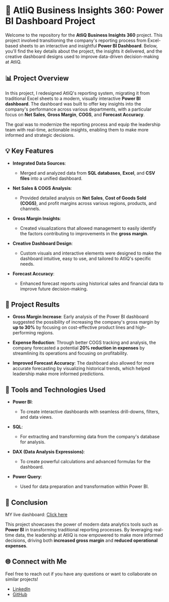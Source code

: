 
# 🚀 AtliQ Business Insights 360: Power BI Dashboard Project 

Welcome to the repository for the **AtliQ Business Insights 360** project. This project involved transitioning the company's reporting process from Excel-based sheets to an interactive and insightful **Power BI Dashboard**. Below, you'll find the key details about the project, the insights it delivered, and the creative dashboard designs used to improve data-driven decision-making at AtliQ.


## 📊 Project Overview

In this project, I redesigned AtliQ's reporting system, migrating it from traditional Excel sheets to a modern, visually interactive **Power BI dashboard**. The dashboard was built to offer key insights into the company's performance across various departments, with a particular focus on **Net Sales**, **Gross Margin**, **COGS**, and **Forecast Accuracy**.

The goal was to modernize the reporting process and equip the leadership team with real-time, actionable insights, enabling them to make more informed and strategic decisions.

## 💡 Key Features

- **Integrated Data Sources**: 
  - Merged and analyzed data from **SQL databases**, **Excel**, and **CSV files** into a unified dashboard.
 
- **Net Sales & COGS Analysis**: 
  - Provided detailed analysis on **Net Sales**, **Cost of Goods Sold (COGS)**, and profit margins across various regions, products, and channels.
  
- **Gross Margin Insights**:
  - Created visualizations that allowed management to easily identify the factors contributing to improvements in the **gross margin**.

- **Creative Dashboard Design**: 
  - Custom visuals and interactive elements were designed to make the dashboard intuitive, easy to use, and tailored to AtliQ's specific needs.
  
- **Forecast Accuracy**: 
  - Enhanced forecast reports using historical sales and financial data to improve future decision-making.

## 🌟 Project Results

- **Gross Margin Increase**: 
  Early analysis of the Power BI dashboard suggested the possibility of increasing the company's gross margin by **up to 30%** by focusing on cost-effective product lines and high-performing regions.

- **Expense Reduction**: 
  Through better COGS tracking and analysis, the company forecasted a potential **20% reduction in expenses** by streamlining its operations and focusing on profitability.

- **Improved Forecast Accuracy**: 
  The dashboard also allowed for more accurate forecasting by visualizing historical trends, which helped leadership make more informed predictions.

## 🔧 Tools and Technologies Used

- **Power BI**: 
  - To create interactive dashboards with seamless drill-downs, filters, and data views.
  
- **SQL**: 
  - For extracting and transforming data from the company's database for analysis.

- **DAX (Data Analysis Expressions)**: 
  - To create powerful calculations and advanced formulas for the dashboard.
  
- **Power Query**: 
  - Used for data preparation and transformation within Power BI.

## 📝 Conclusion 
MY live dashboard: [Click here](https://app.powerbi.com/view?r=eyJrIjoiOGE5YmI3YzItYjA4Mi00ZDYwLWEyYmEtMGVlZWI5NTA2MzU2IiwidCI6ImM2ZTU0OWIzLTVmNDUtNDAzMi1hYWU5LWQ0MjQ0ZGM1YjJjNCJ9)

This project showcases the power of modern data analytics tools such as **Power BI** in transforming traditional reporting processes. By leveraging real-time data, the leadership at AtliQ is now empowered to make more informed decisions, driving both **increased gross margin** and **reduced operational expenses**.


## 🌐 Connect with Me

Feel free to reach out if you have any questions or want to collaborate on similar projects!  
- [LinkedIn](https://linkedin.com/in/ramya-ramesetty/)  
- [GitHub](https://github.com/Ramya-Ramesetty)

